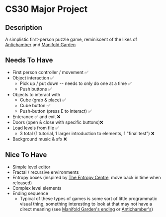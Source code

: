 # CS30 Major Project

## Description
A simplistic first-person puzzle game, reminiscent of the likes of [Antichamber](https://store.steampowered.com/app/219890/Antichamber/) and [Manifold Garden](https://williamchyr.itch.io/manifoldgarden)

## Needs To Have
* First person controller / movement ✅
* Object interaction ✅
    * Pick up / put down -- needs to only do one at a time ✅
    * Push buttons ✅
* Objects to interact with
    * Cube (grab & place) ✅
    * Cube button ✅
    * Push-button (press E to interact) ✅
* Enterance ✅ and exit ❌
* Doors (open & close with specific buttons)❌
* Load levels from file ✅
    * 3 total (1 tutorial, 1 larger introduction to elements, 1 "final test") ❌
* Background music & sfx ❌

## Nice To Have
* Simple level editor
* Fractal / recursive environments
* Entropy boxes (inspired by [The Entropy Centre](https://www.theentropycentre.com/), move back in time when released)
* Complex level elements
* Ending sequence
    - Typical of these types of games is some sort of little programmatic visual thing, something interesting to look at that may not have a direct meaning (see [Manifold Garden's ending](https://youtu.be/WvsEa2nRCaM) or [Antichamber's](https://youtu.be/a6jGKLxIrjs))